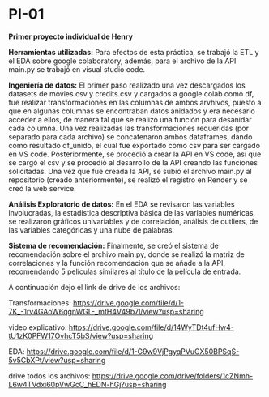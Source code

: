 # PI-01
**Primer proyecto individual de Henry**

**Herramientas utilizadas:**
Para efectos de esta práctica, se trabajó la ETL y el EDA sobre google colaboratory, además, para el archivo de la API main.py se trabajó en visual studio code.

**Ingeniería de datos:**
El primer paso realizado una vez descargados los datasets de movies.csv y credits.csv y cargados a google colab como df, fue realizar transformaciones en las columnas de ambos arvhivos, puesto a que en algunas columnas se encontraban datos anidados y era necesario acceder a ellos, de manera tal que se realizó una función para desanidar cada columna.
Una vez realizadas las transformaciones requeridas (por separado para cada archivo) se concatenaron ambos dataframes, dando como resultado df_unido, el cual fue exportado como csv para ser cargado en VS code.
Posteriormente, se procedió a crear la API en VS code, así que se cargó el csv y se procedió al desarrollo de la API creando las funciones solicitadas.
Una vez que fue creada la API, se subió el archivo main.py al repositorio (creado anteriormente), se realizó el registro en Render y se creó la web service.

**Análisis Exploratorio de datos:**
En el EDA se revisaron las variables involucradas, la estadística descriptiva básica de las variables numéricas, se realizaron gráficos univariables y de correlación, análisis de outliers, de las variables categóricas y una nube de palabras.

**Sistema de recomendación:**
Finalmente, se creó el sistema de recomendación sobre el archivo main.py, donde se realizó la matriz de correlaciones y la función recomendación que se añade a la API, recomendando 5 películas similares al título de la película de entrada.


A continuación dejo el link de drive de los archivos:

Transformaciones: https://drive.google.com/file/d/1-7K_-1rv4GAoW6qgnWGL-_mtH4V49b7l/view?usp=sharing

video explicativo: https://drive.google.com/file/d/14WyTDt4ufHw4-tU1zK0PFW17OvhcT5bS/view?usp=sharing

EDA: https://drive.google.com/file/d/1-G9w9VjPgyqPVuGX50BPSqS-5v5CbXPt/view?usp=sharing

drive todos los archivos: https://drive.google.com/drive/folders/1cZNmh-L6w4TVdxi60pVwGcC_hEDN-hGj?usp=sharing
